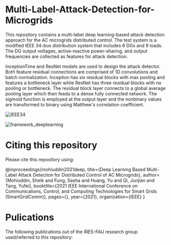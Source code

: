 # Multi-Label-Attack-Detection-for-Microgrids

This repository contains a multi-label deep learning-based attack detection approach for the AC microgrids distributed control. The test system is a modified IEEE 34-bus distribution system that includes 6 DGs and 9 loads. The DG output voltages, active-reactive power-sharing, and output frequencies are collected as features for attack detection.

InceptionTime and ResNet models are used to design the attack detector. Both feature residual connections are comprised of 1D convolutions and batch normalization. Inception has six residual blocks with max pooling and features a bottleneck layer while ResNet has three residual blocks with no pooling or bottleneck. The residual block layer connects to a global average pooling layer which then feeds to a dense fully connected network. The sigmoid function is employed at the output layer and the nonbinary values are transformed to binary using Matthew's correlation coefficient.

![IEEE34](https://user-images.githubusercontent.com/32277926/123474475-02ad0100-d5c8-11eb-914d-2573dca147bc.png)

![framework_deeplearning](https://user-images.githubusercontent.com/32277926/123473486-a09fcc00-d5c6-11eb-8c85-47ee783a517d.png)

# Citing this repository
Please cite this repository using:

@inproceedings{mohiuddin2021deep,
  title={Deep Learning Based Multi-Label Attack Detection for Distributed Control of AC Microgrids},
  author={Mohiuddin, Sheik and Fung, Sasha and Huang, Yu and Qi, Junjian and Tang, Yufei},
  booktitle={2021 IEEE International Conference on Communications, Control, and Computing Technologies for Smart Grids (SmartGridComm)},
  pages={},
  year={2021},
  organization={IEEE}
}


# Pulications
The following publications out of the IRES-FAU research group used/referred to this repository:
